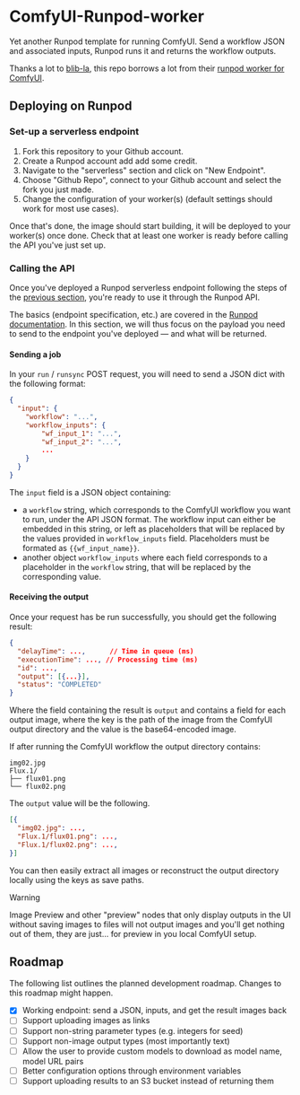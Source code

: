 # ComfyUI-Runpod-worker
Yet another Runpod template for running ComfyUI. Send a workflow JSON and associated inputs, Runpod runs it and returns the workflow outputs.

Thanks a lot to [blib-la](https://github.com/blib-la/), this repo borrows a lot from their [runpod worker for ComfyUI](https://github.com/blib-la/runpod-worker-comfy).

## Deploying on Runpod
### Set-up a serverless endpoint
1. Fork this repository to your Github account.
2. Create a Runpod account add add some credit.
3. Navigate to the "serverless" section and click on "New Endpoint".
4. Choose "Github Repo", connect to your Github account and select the fork you just made.
5. Change the configuration of your worker(s) (default settings should work for most use cases).

Once that's done, the image should start building, it will be deployed to your worker(s) once done. Check that at least one worker is ready before calling the API you've just set up.

### Calling the API
Once you've deployed a Runpod serverless endpoint following the steps of the [previous section](#set-up-a-worker), you're ready to use it through the Runpod API.

The basics (endpoint specification, etc.) are covered in the [Runpod documentation](https://docs.runpod.io/serverless/endpoints/operations). In this section, we will thus focus on the payload you need to send to the endpoint you've deployed — and what will be returned.


#### Sending a job
In your `run` / `runsync` POST request, you will need to send a JSON dict with the following format:
```json
{
  "input": {
    "workflow": "...",
    "workflow_inputs": {
        "wf_input_1": "...",
        "wf_input_2": "...",
        ...
    }
  }
}
```
The `input` field is a JSON object containing:
- a `workflow` string, which corresponds to the ComfyUI workflow you want to run, under the API JSON format. The workflow input can either be embedded in this string, or left as placeholders that will be replaced by the values provided in `workflow_inputs` field. Placeholders must be formated as `{{wf_input_name}}`.
- another object `workflow_inputs` where each field corresponds to a placeholder in the `workflow` string, that will be replaced by the corresponding value.

#### Receiving the output
Once your request has be run successfully, you should get the following result:
```json
{
  "delayTime": ...,      // Time in queue (ms)
  "executionTime": ..., // Processing time (ms)
  "id": ...,
  "output": [{...}],
  "status": "COMPLETED"
}
```

Where the field containing the result is `output` and contains a field for each output image, where the key is the path of the image from the ComfyUI output directory and the value is the base64-encoded image. 

If after running the ComfyUI workflow the output directory contains:
```
img02.jpg
Flux.1/
├── flux01.png
└── flux02.png
```

The `output` value will be the following.
```json
[{
  "img02.jpg": ...,
  "Flux.1/flux01.png": ...,
  "Flux.1/flux02.png": ...,
}]
```

You can then easily extract all images or reconstruct the output directory locally using the keys as save paths.


> [!WARNING]
> Image Preview and other "preview" nodes that only display outputs in the UI without saving images to files will not output images and you'll get nothing out of them, they are just... for preview in you local ComfyUI setup.

## Roadmap
The following list outlines the planned development roadmap. Changes to this roadmap might happen.
- [x] Working endpoint: send a JSON, inputs, and get the result images back
- [ ] Support uploading images as links
- [ ] Support non-string parameter types (e.g. integers for seed)
- [ ] Support non-image output types (most importantly text)
- [ ] Allow the user to provide custom models to download as model name, model URL pairs
- [ ] Better configuration options through environment variables
- [ ] Support uploading results to an S3 bucket instead of returning them